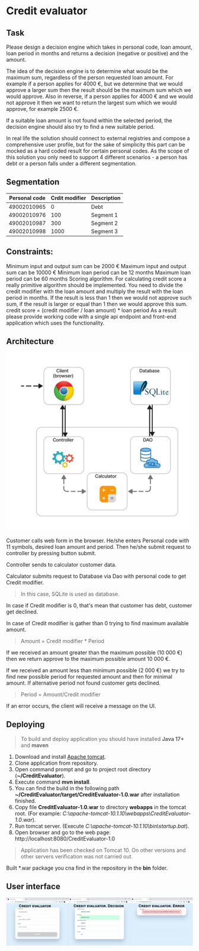 # Credit evaluator

## Task
Please design a decision engine which takes in personal code, loan amount, loan period in
months and returns a decision (negative or positive) and the amount.

The idea of the decision engine is to determine what would be the maximum sum, regardless of
the person requested loan amount. For example if a person applies for 4000 €, but we determine
that we would approve a larger sum then the result should be the maximum sum which we
would approve. Also in reverse, if a person applies for 4000 € and we would not approve it then
we want to return the largest sum which we would approve, for example 2500 €. 

If a suitable loan amount is not found within the selected period, the decision engine should also try to find a new
suitable period. 

In real life the solution should connect to external registries and compose a
comprehensive user profile, but for the sake of simplicity this part can be mocked as a hard
coded result for certain personal codes. As the scope of this solution you only need to support 4
different scenarios - a person has debt or a person falls under a different segmentation.
## Segmentation

| Personal code | Crdit modifier | Description |
|---------------|---|-------------|
| 49002010965| 0 | Debt |
| 49002010976 | 100 | Segment 1 |
| 49002010987 |300 | Segment 2 |
| 49002010998 | 1000 | Segment 3 |

## Constraints:
Minimum input and output sum can be 2000 €
Maximum input and output sum can be 10000 €
Minimum loan period can be 12 months
Maximum loan period can be 60 months
Scoring algorithm. For calculating credit score a really primitive algorithm should be
implemented. You need to divide the credit modifier with the loan amount and multiply the
result with the loan period in months. If the result is less than 1 then we would not approve such
sum, if the result is larger or equal than 1 then we would approve this sum.
credit score = (credit modifier / loan amount) * loan period
As a result please provide working code with a single api endpoint and front-end application
which uses the functionality. 

## Architecture 

 ![](images/arch.png)

Customer calls web form in the browser.
He/she enters Personal code with 11 symbols, desired loan amount and period.
Then he/she submit request to controller by pressing button submit.

Controller sends to calculator customer data. 

Calculator submits request to Database via Dao with personal code to get Credit modifier.

> In this case, SQLite is used as database.

In case if Credit modifier is 0, that's mean that customer has debt, customer get declined. 

In case of Credit modifier is gather than 0 trying to find maximum available amount. 

>Amount = Credit modifier * Period

If we received an amount greater than the maximum possible (10 000 €) then we return approve to  the maximum possible amount 10 000 €.

If we received an amount less than minimum possible (2 000 €) we try to find new possible period for requested amount 
and then for minimal amount. If alternative period not found customer gets declined. 

> Period = Amount/Credit modifier

If an error occurs, the client will receive a message on the UI. 

## Deploying

> To build and deploy application you should have installed **Java 17+** and **maven**

1. Download and install [Apache tomcat](https://tomcat.apache.org/download-10.cgi).
2. Clone application from repository.
3. Open command prompt and go to project root directory (**~/CreditEvaluator**).
4. Execute command **mvn install**.
5. You can find the build in the following path  **~/CreditEvaluator/target/CreditEvaluator-1.0.war** after installation finished.
6. Copy file **CreditEvaluator-1.0.war** to directory **webapps** in the tomcat root. (For example: *C:\apache-tomcat-10.1.10\webapps\CreditEvaluator-1.0.war*).
7. Run tomcat server.  (Execute *C:\apache-tomcat-10.1.10\bin\startup.bat*).
8. Open browser and go to the web page: http://localhost:8080/CreditEvaluator-1.0

> Application has been checked on Tomcat 10. On other versions and other servers verification was not carried out.

Built *.war package you cna find in the repository in the **bin** folder.

## User interface 

![](images/fronend.png)
